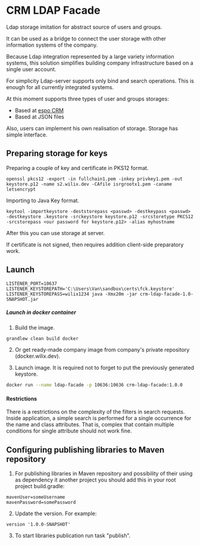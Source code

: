 # CRM LDAP Facade

Ldap storage imitation for abstract source of users and groups.

It can be used as a bridge to connect the user storage with other information systems of the company.

Because Ldap integration represented by a large variety information systems, this solution simplifies building company
infrastructure based on a single user account.

For simplicity Ldap-server supports only bind and search operations. This is enough for all currently integrated systems.

At this moment supports three types of user and groups storages:
- Based at [espo CRM](https://www.espocrm.com)
- Based at JSON files

Also, users can implement his own realisation of storage. Storage has simple interface.

## Preparing storage for keys

Preparing a couple of key and certificate in PKS12 format.

```$bash
openssl pkcs12 -export -in fullchain1.pem -inkey privkey1.pem -out keystore.p12 -name s2.wilix.dev -CAfile isrgrootx1.pem -caname letsencrypt
```

Importing to Java Key format.

```$bash
keytool -importkeystore -deststorepass <passwd> -destkeypass <passwd> -destkeystore .keystore -srckeystore keystore.p12 -srcstoretype PKCS12 -srcstorepass <our password for keystore.p12> -alias myhostname
```

After this you can use storage at server.

If certificate is not signed, then requires addition client-side preparatory work.

## Launch

```$bash
LISTENER_PORT=10637 LISTENER_KEYSTOREPATH='C:\Users\Van\sandbox\certs\fck.keystore' LISTENER_KEYSTOREPASS=wilix1234 java -Xmx20m -jar crm-ldap-facade-1.0-SNAPSHOT.jar
```

##### Launch in docker container

1. Build the image.

```bash
grandlew clean build docker
```

2. Or get ready-made company image from company's private repository (docker.wilix.dev).

3. Launch image. It is required not to forget to put the previously generated keystore.

```bash
docker run --name ldap-facade -p 10636:10636 crm-ldap-facade:1.0.0
```

#### Restrictions

There is a restrictions on the complexity of the filters in search requests. Inside application, a simple search is
performed for a single occurrence for the name and class attributes. That is, complex that contain multiple conditions
for single attribute should not work fine.

## Configuring publishing libraries to Maven repository

1. For publishing libraries in Maven repository and possibility of their using as dependency it another project you
should add this in your root project build.gradle:

```
mavenUser=someUsername
mavenPassword=somePassword
```

2. Update the version. For example:

```
version '1.0.0-SNAPSHOT'
```

3. To start libraries publication run task "publish".
